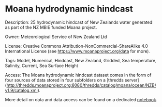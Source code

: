 # Moana hydrodynamic hindcast

Description: 25 hydrodynamic hindcast of New Zealands water generated as part of the NZ MBIE funded Moana project.

Owner: Meteorological Service of New Zealand Ltd

License: Creative Commons Attribution-NonCommercial-ShareAlike 4.0 International License (see https://www.moanaproject.org/data for more).

Tags: Model, Numerical, Hindcast, New Zealand, Gridded, Sea temperature, Salinity, Current, Sea Surface Height

Access: The Moana hydrodynamic hindcast dataset comes in the form of four sources of data stored in four subfolders on a [thredds server] (http://thredds.moanaproject.org:8080/thredds/catalog/moana/ocean/NZB/v1.9/catalog.xml).

More detail on data and data access can be found on a dedicated [notebook](https://github.com/metocean/TAIAO/blob/master/data_connectors/moana_connectors/Moana%20thredds%20server%20connector.ipynb).